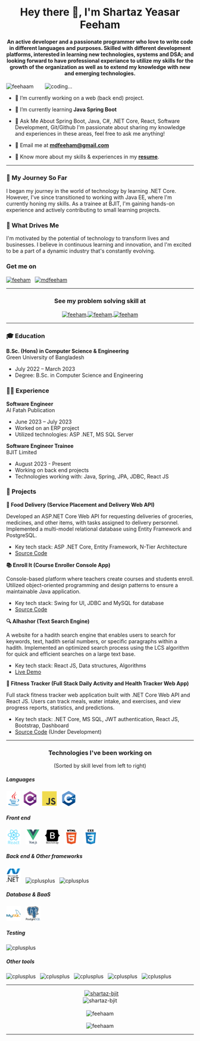 <h1 align="center">Hey there 👋, I'm Shartaz Yeasar Feeham</h1>
<h4 align="center">An active developer and a passionate programmer who love to write code 
    in different languages and purposes. Skilled with different development 
    platforms, interested in learning new technologies, systems and DSA; and looking 
    forward to have professional experiance to utilize my skills for the growth of the 
    organization as well as to extend my knowledge with new and emerging 
    technologies.</h4>
    <img src="https://media.tenor.com/2uyENRmiUt0AAAAC/coding.gif" alt="coding..." width="400" align="right" />
 
<p align="left"> <img src="https://komarev.com/ghpvc/?username=shartaz-bjit&label=Profile%20views&color=0e75b6&style=flat" alt="feehaam" /> </p>

<!-- <p align="left"> <a href="https://github.com/ryo-ma/github-profile-trophy"><img
            src="https://github-profile-trophy.vercel.app/?username=feehaam" alt="feehaam" /></a> </p> -->

- 💼 I’m currently working on a web (back end) project.

- 🧠 I’m currently learning **Java Spring Boot**

- 💬 Ask Me About Spring Boot, Java, C#, .NET Core, React, Software Development, Git/Github
I'm passionate about sharing my knowledge and experiences in these areas, feel free to ask me anything!


- 📧 Email me at **mdfeeham@gmail.com**

- 📑 Know more about my skills & experiences in my
**[resume](https://drive.google.com/file/d/1PNKHsnP7WL1qO8Wl6ERjPzeaHIGupeh2/view?usp=share_link)**.

<hr>

### 🚀 My Journey So Far

I began my journey in the world of technology by learning .NET Core. However, I've since transitioned to working with Java EE, where I'm currently honing my skills. As a trainee at BJIT, I'm gaining hands-on experience and actively contributing to small learning projects.

### 🌱 What Drives Me

I'm motivated by the potential of technology to transform lives and businesses. I believe in continuous learning and innovation, and I'm excited to be a part of a dynamic industry that's constantly evolving.

<h3 align="left">Get me on</h3>
<p align="left">
    <a href="https://linkedin.com/in/feeham" target="blank"><img align="center"
            src="https://raw.githubusercontent.com/rahuldkjain/github-profile-readme-generator/master/src/images/icons/Social/linked-in-alt.svg"
            alt="feeham" height="30" width="40" /></a>
    &nbsp;
    <a href="https://facebook.com/MD.Feeham" target="blank"><img align="center"
            src="https://raw.githubusercontent.com/rahuldkjain/github-profile-readme-generator/master/src/images/icons/Social/facebook.svg"
            alt="mdfeeham" height="30" width="40" /></a>
</p>

<hr>

<h3 align="center">See my problem solving skill at</h3>
<p align="center">
    <a href="https://www.leetcode.com/feeham" target="blank">
        <img align="center" src="https://assets.leetcode.com/static_assets/public/webpack_bundles/images/logo-dark.e99485d9b.svg" alt="feeham" height="25" />
    </a>
    <a href="https://www.hackerrank.com/Feeham" target="blank">
        <img align="center" src="https://www.theindianwire.com/wp-content/uploads/2018/02/hackerrank-logo.jpeg" alt="feeham" height="80" />
    </a>
    <a href="https://auth.geeksforgeeks.org/user/feeham/" target="blank">
        <img align="center" src="https://media.geeksforgeeks.org/wp-content/cdn-uploads/20210420155809/gfg-new-logo.png" alt="feeham" height="40" />
    </a>
    </p>
<hr>

### 🎓 Education

**B.Sc. (Hons) in Computer Science & Engineering**  
Green University of Bangladesh 
- July 2022 – March 2023  
- Degree: B.Sc. in Computer Science and Engineering
  
### 👨‍💼 Experience

**Software Engineer**  
Al Fatah Publication 
- June 2023 – July 2023  
- Worked on an ERP project
- Utilized technologies: ASP .NET, MS SQL Server

**Software Engineer Trainee**  
BJIT Limited
- August 2023 - Present
- Working on back end projects
- Technologies working with: Java, Spring, JPA, JDBC, React JS

### 📁 Projects

**🛒 Food Delivery (Service Placement and Delivery Web API)**

Developed an ASP.NET Core Web API for requesting deliveries of groceries, medicines, and other items, with tasks assigned to delivery personnel. Implemented a multi-model relational database using Entity Framework and PostgreSQL.

- Key tech stack: ASP .NET Core, Entity Framework, N-Tier Architecture
- [Source Code](https://github.com/feehaam/DeliveryService)

**📚 Enroll It (Course Enroller Console App)**

Console-based platform where teachers create courses and students enroll. Utilized object-oriented programming and design patterns to ensure a maintainable Java application.

- Key tech stack: Swing for UI, JDBC and MySQL for database
- [Source Code](https://github.com/feehaam/Online_Learning_Platform)

**🔍 Alhashor (Text Search Engine)**

A website for a hadith search engine that enables users to search for keywords, text, hadith serial numbers, or specific paragraphs within a hadith. Implemented an optimized search process using the LCS algorithm for quick and efficient searches on a large text base.

- Key tech stack: React JS, Data structures, Algorithms
- [Live Demo](www.alhashor.com)

**💪 Fitness Tracker (Full Stack Daily Activity and Health Tracker Web App)**

Full stack fitness tracker web application built with .NET Core Web API and React JS. Users can track meals, water intake, and exercises, and view progress reports, statistics, and predictions.

- Key tech stack: .NET Core, MS SQL, JWT authentication, React JS, Bootstrap, Dashboard
- [Source Code](https://github.com/feehaam/Fitness_Tracker) (Under Development)

<hr>

<h3 align="center">Technologies I've been working on</h3>
<p align="center">(Sorted by skill level from left to right)</p>
<p align="left">
<h5 align="left">Languages</h5><p>
    <img src="https://raw.githubusercontent.com/devicons/devicon/master/icons/java/java-original.svg"alt="cplusplus" width="40" height="40" /> <img src="https://raw.githubusercontent.com/devicons/devicon/master/icons/csharp/csharp-original.svg"alt="cplusplus" width="40" height="40" /> &nbsp;
    <img src="https://raw.githubusercontent.com/devicons/devicon/master/icons/javascript/javascript-original.svg"alt="cplusplus" width="40" height="40" /> &nbsp;
    <img src="https://raw.githubusercontent.com/devicons/devicon/master/icons/cplusplus/cplusplus-original.svg"alt="cplusplus" width="40" height="40" /> &nbsp;
</p><h5 align="left">Front end</h5><p>
    <img src="https://raw.githubusercontent.com/devicons/devicon/master/icons/react/react-original-wordmark.svg"alt="cplusplus" width="40" height="40" /> &nbsp;
    <img src="https://raw.githubusercontent.com/devicons/devicon/master/icons/vuejs/vuejs-original-wordmark.svg"alt="cplusplus" width="40" height="40" /> &nbsp;
    <img src="https://raw.githubusercontent.com/devicons/devicon/master/icons/bootstrap/bootstrap-plain-wordmark.svg"alt="cplusplus" width="40" height="40" /> &nbsp;
    <img src="https://raw.githubusercontent.com/devicons/devicon/master/icons/html5/html5-original-wordmark.svg"alt="cplusplus" width="40" height="40" /> &nbsp;
    <img src="https://raw.githubusercontent.com/devicons/devicon/master/icons/css3/css3-original-wordmark.svg"alt="cplusplus" width="40" height="40" /> &nbsp;
</p><h5 align="left">Back end & Other frameworks</h5><p>
    <img src="https://raw.githubusercontent.com/devicons/devicon/master/icons/dot-net/dot-net-original-wordmark.svg" alt="cplusplus" width="40" height="40" /> &nbsp;
    <img src="https://cdn.worldvectorlogo.com/logos/nextjs-2.svg" alt="cplusplus" width="40" height="40" /> &nbsp;
    <img src="https://www.vectorlogo.zone/logos/springio/springio-icon.svg" alt="cplusplus" width="40" height="40" /> &nbsp;
</p><h5 align="left">Database & BaaS</h5><p>
    <img src="https://raw.githubusercontent.com/devicons/devicon/master/icons/mysql/mysql-original-wordmark.svg" alt="cplusplus" width="40" height="40" /> &nbsp;
    <img src="https://raw.githubusercontent.com/devicons/devicon/master/icons/postgresql/postgresql-original-wordmark.svg" alt="cplusplus" width="40" height="40" /> &nbsp;
</p><h5 align="left">Testing</h5><p>
    <img src="https://raw.githubusercontent.com/detain/svg-logos/780f25886640cef088af994181646db2f6b1a3f8/svg/selenium-logo.svg" alt="cplusplus" width="40" height="40" /> &nbsp;
</p><h5 align="left">Other tools</h5><p>
    <img src="https://cdn.worldvectorlogo.com/logos/arduino-1.svg" alt="cplusplus" width="40" height="40" /> &nbsp;
    <img src="https://download.blender.org/branding/community/blender_community_badge_white.svg" alt="cplusplus" width="40" height="40" /> &nbsp;
    <img src="https://www.vectorlogo.zone/logos/figma/figma-icon.svg" alt="cplusplus" width="40" height="40" /> &nbsp;
    <img src="https://www.vectorlogo.zone/logos/git-scm/git-scm-icon.svg" alt="cplusplus" width="40" height="40" /> &nbsp;
    <img src="https://www.vectorlogo.zone/logos/unity3d/unity3d-icon.svg" alt="cplusplus" width="40" height="40" /> &nbsp;
</p>
</p>

<hr>

<p align="center">&nbsp;
<a href="https://github.com/ryo-ma/github-profile-trophy"><img src="https://github-profile-trophy.vercel.app/?username=shartaz-bjit" alt="shartaz-bjit" /></a>
    <br>
<img align="center" src="https://github-readme-stats.vercel.app/api/top-langs?username=shartaz-bjit&show_icons=true&locale=en&layout=compact" alt="shartaz-bjit" /><br><br>
<img align="center" src="https://github-readme-stats.vercel.app/api?username=shartaz-bjit&show_icons=true&locale=en" alt="feehaam" /></p>
<p align="center"><img align="center" src="https://github-readme-streak-stats.herokuapp.com/?user=shartaz-bjit&" alt="feehaam" />
<hr>
</p>


